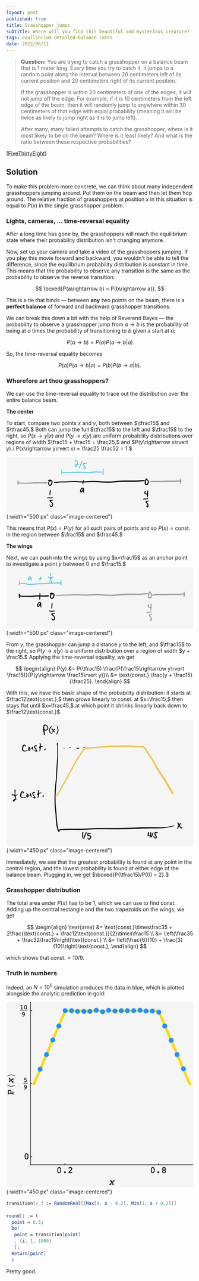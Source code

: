 ```yaml
---
layout: post
published: true
title: Grasshopper jumps
subtitle: Where will you find this beautiful and mysterious creature?
tags: equilibrium detailed-balance rates
date: 2022/06/11
---
```


>**Question:** You are trying to catch a grasshopper on a balance beam that is 1 meter long. Every time you try to catch it, it jumps to a random point along the interval between 20 centimeters left of its current position and 20 centimeters right of its current position.
>
>If the grasshopper is within 20 centimeters of one of the edges, it will not jump off the edge. For example, if it is 10 centimeters from the left edge of the beam, then it will randomly jump to anywhere within 30 centimeters of that edge with equal probability (meaning it will be twice as likely to jump right as it is to jump left).
>
>After many, many failed attempts to catch the grasshopper, where is it most likely to be on the beam? Where is it least likely? And what is the ratio between these respective probabilities?

<!--more-->

([FiveThirtyEight](https://fivethirtyeight.com/features/can-you-catch-the-grasshopper/))

## Solution

To make this problem more concrete, we can think about many independent grasshoppers jumping around. Put them on the beam and then let them hop around. The relative fraction of grasshoppers at position $x$ in this situation is equal to $P(x)$ in the single grasshopper problem. 

### Lights, cameras, ... time-reversal equality

After a long time has gone by, the grasshoppers will reach the equilibrium state where their probability distribution isn't changing anymore. 

Now, set up your camera and take a video of the grasshoppers jumping. If you play this movie forward and backward, you wouldn't be able to tell the difference, since the equilibrium probability distribution is constant in time. This means that the probability to observe any transition is the same as the probability to observe the reverse transition: 

$$
  \boxed{P(a\rightarrow b) = P(b\rightarrow a)}.
$$ 

This is a tie that binds — between **any** two points on the beam, there is a **perfect balance** of forward and backward grasshopper transitions.

We can break this down a bit with the help of Reverend Bayes — the probability to observe a grasshopper jump from $a\rightarrow b$ is the probability of being at $a$ times the probability of transitioning to $b$ given a start at $a:$

$$
  P(a\rightarrow b) = P(a) P(a \rightarrow b\rvert a)
$$

So, the time-reversal equality becomes

$$
  P(a) P(a\rightarrow b\rvert a) = P(b) P(b\rightarrow a\rvert b).
$$

### Wherefore art thou grasshoppers?

We can use the time-reversal equality to trace out the distribution over the entire balance beam.

**The center**

To start, compare two points $x$ and $y,$ both between $\tfrac15$ and $\tfrac45.$ Both can jump the full $\tfrac15$ to the left and $\tfrac15$ to the right, so $P(x\rightarrow y\rvert x)$ and $P(y\rightarrow x\rvert y)$ are uniform probability distributions over regions of width $\frac15 + \frac15 = \frac25,$ and $P(y\rightarrow x\rvert y) / P(x\rightarrow y\rvert x) = \frac25 \frac52 = 1.$

![](/img/2022-06-11-grasshopper-free-jump.png){:width="500 px" class="image-centered"}

This means that $P(x) = P(y)$ for all such pairs of points and so $P(x) = \text{const.}$ in the region between $\frac15$ and $\frac45.$

<!-- Starting from the edges of this region, we can exploit the time-reversal equality again to get the rest of $P(x).$ -->

**The wings**

Next, we can push into the wings by using $x=\frac15$ as an anchor point to investigate a point $y$ between $0$ and $\frac15.$ 
![](/img/2022-06-11-grasshopper-edge-jump.png){:width="500 px" class="image-centered"}

From $y,$ the grasshopper can jump a distance $y$ to the left, and $\tfrac15$ to the right, so $P(y\rightarrow x\rvert y)$ is a uniform distribution over a region of width $y + \frac15.$ Applying the time-reversal equality, we get

$$
  \begin{align}
    P(y) &= P(\tfrac15) \frac{P(\frac15\rightarrow y\rvert \frac15)}{P(y\rightarrow \frac15\rvert y)}\\
    &= \text{const.} \frac{y + \frac15}{\frac25}.
  \end{align}
$$

With this, we have the basic shape of the probability distribution: it starts at $\frac12\text{const.},$ then grows linearly to $\text{const.}$ at $x=\frac15,$ then stays flat until $x=\frac45,$ at which point it shrinks linearly back down to $\frac12\text{const.}$

![](/img/2022-06-11-grasshopper-dist.png){:width="450 px" class="image-centered"}

Immediately, we see that the greatest probability is found at any point in the central region, and the lowest probability is found at either edge of the balance beam. Plugging in, we get $\boxed{P(\tfrac15)/P(0) = 2}.$

### Grasshopper distribution

<!-- We can continue on like this to peel off the rest of probability distribution. -->

<!-- Working the other side, we get $P(y) = \text{const.} \left(\frac15 + 1-y\right)/\left(\frac25\right)$ for $y$ bigger than $\frac45.$ -->

The total area under $P(x)$ has to be $1,$ which we can use to find $\text{const.}$ Adding up the central rectangle and the two trapezoids on the wings, we get
 
$$
  \begin{align}
    \text{area} &= \text{const.}\times\frac35 + 2\frac{\text{const.} + \frac12\text{const.}}{2}\times\frac15 \\
    &= \left(\frac35 + \frac32\frac15\right)\text{const.} \\
    &= \left(\frac{6}{10} + \frac{3}{10}\right)\text{const.},
  \end{align}
$$

which shows that $\text{const.} = 10/9.$

### Truth in numbers

Indeed, an $N=10^6$ simulation produces the data in blue, which is plotted alongside the analytic prediction in gold:

![](/img/2022-06-11-grasshopper-jump.png){:width="450 px" class="image-centered"}

```mathematica
transition[x_] := RandomReal[{Max[0, x - 0.2], Min[1, x + 0.2]}]

round[] := (
  point = 0.5;
  Do[
   point = transition[point]
   , {i, 1, 1000}
   ];
  Return[point]
  )
```

Pretty good.

<br>
